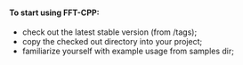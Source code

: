 #### To start using FFT-CPP: ####
  * check out the latest stable version (from /tags);
  * copy the checked out directory into your project;
  * familiarize yourself with example usage from samples dir;